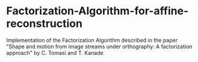 # Factorization-Algorithm-for-affine-reconstruction
Implementation of the Factorization Algorithm described in the paper "Shape and motion from image streams under orthography: A
factorization approach" by C. Tomasi and T. Kanade
